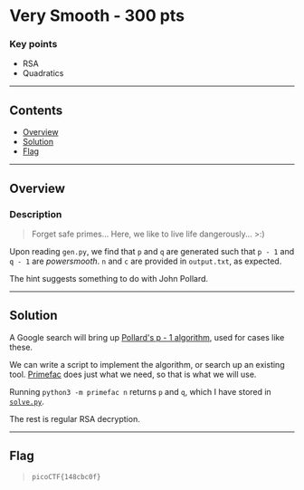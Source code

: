 # **Very Smooth - 300 pts**

### Key points

- RSA
- Quadratics

---

## **Contents**

- [Overview](#overview)
- [Solution](#solution)
- [Flag](#flag)

---

## Overview

### Description

> Forget safe primes... Here, we like to live life dangerously... >:)

Upon reading `gen.py`, we find that `p` and `q` are generated such that `p - 1` and `q - 1` are _powersmooth_. `n` and `c` are provided in `output.txt`, as expected.

The hint suggests something to do with John Pollard.

---

## Solution

A Google search will bring up [Pollard's p - 1 algorithm](https://en.wikipedia.org/wiki/Pollard%27s_p_%E2%88%92_1_algorithm), used for cases like these.

We can write a script to implement the algorithm, or search up an existing tool. [Primefac](https://pypi.org/project/primefac/) does just what we need, so that is what we will use.

Running `python3 -m primefac n` returns `p` and `q`, which I have stored in [`solve.py`](solve.py).

The rest is regular RSA decryption.

---

## Flag

> `picoCTF{148cbc0f}`
